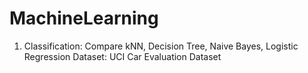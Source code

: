 MachineLearning
===============

1. Classification:
  Compare kNN, Decision Tree, Naive Bayes, Logistic Regression
  Dataset: <h href="http://archive.ics.uci.edu/ml/datasets/Car+Evaluation">UCI Car Evaluation Dataset</h>
